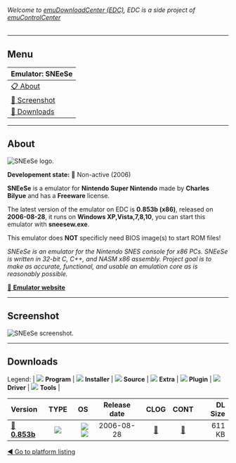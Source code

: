 ###### Welcome to [emuDownloadCenter (EDC)](https://github.com/PhoenixInteractiveNL/emuDownloadCenter/wiki/), EDC is a side project of [emuControlCenter](https://github.com/PhoenixInteractiveNL/emuControlCenter/wiki/)
***
## Menu
| **Emulator: SNEeSe** |
|:---------|
| [:clipboard: About](#about) |
| [:sunrise: Screenshot](#screenshot) |
| [:floppy_disk: Downloads](#downloads) |
***
## About
![](https://github.com/PhoenixInteractiveNL/emuDownloadCenter/wiki/images_emulator/sneese_logo_200.jpg "SNEeSe logo.")

**Developement state:** :red_circle: Non-active (2006)

**SNEeSe** is a emulator for **Nintendo Super Nintendo** made by **Charles Bilyue** and has a **Freeware** license.

The latest version of the emulator on EDC is **0.853b (x86)**, released on **2006-08-28**, it runs on **Windows XP,Vista,7,8,10**, you can start this emulator with **sneesew.exe**.

This emulator does **NOT** specificly need BIOS image(s) to start ROM files!

_SNEeSe is an emulator for the Nintendo SNES console for x86 PCs. SNEeSe is written in 32-bit C, C++, and NASM x86 assembly. Project goal is to make as accurate, functional, and usable an emulation core as is reasonably possible._

[:link: **Emulator website**](http://sneese.sf.net/)
***
## Screenshot
![](https://raw.githubusercontent.com/PhoenixInteractiveNL/emuDownloadCenter/master/hooks/sneese/emulator_screen_01.jpg "SNEeSe screenshot.")
***
## Downloads
Legend:
| ![](https://raw.githubusercontent.com/wiki/PhoenixInteractiveNL/emuDownloadCenter/images_misc/icon_program_24.png) **Program** | 
![](https://raw.githubusercontent.com/wiki/PhoenixInteractiveNL/emuDownloadCenter/images_misc/icon_installer_24.png) **Installer** | 
![](https://raw.githubusercontent.com/wiki/PhoenixInteractiveNL/emuDownloadCenter/images_misc/icon_source_code_24.png) **Source** | 
![](https://raw.githubusercontent.com/wiki/PhoenixInteractiveNL/emuDownloadCenter/images_misc/icon_extra_24.png) **Extra** | 
![](https://raw.githubusercontent.com/wiki/PhoenixInteractiveNL/emuDownloadCenter/images_misc/icon_plugin_24.png) **Plugin** | 
![](https://raw.githubusercontent.com/wiki/PhoenixInteractiveNL/emuDownloadCenter/images_misc/icon_driver_24.png) **Driver** | 
![](https://raw.githubusercontent.com/wiki/PhoenixInteractiveNL/emuDownloadCenter/images_misc/icon_tools_24.png) **Tools** | 
 
| Version | TYPE | OS | Release date | CLOG | CONT | DL Size |
|:--------|:----:|---:|:------------:|:----:|:----:|--------:|
| [:floppy_disk: **0.853b**](https://github.com/PhoenixInteractiveNL/edc-repo0005/raw/master/sneese/0.853b.7z) | ![](https://raw.githubusercontent.com/wiki/PhoenixInteractiveNL/emuDownloadCenter/images_misc/icon_program_24.png) | ![](https://raw.githubusercontent.com/wiki/PhoenixInteractiveNL/emuDownloadCenter/images_misc/logo_windows_24.png)![](https://raw.githubusercontent.com/wiki/PhoenixInteractiveNL/emuDownloadCenter/images_misc/icon_32-bit_24.png) | 2006-08-28 | [:page_facing_up:](https://github.com/PhoenixInteractiveNL/edc-repo0005/blob/master/sneese/0.853b_changelog.txt) | [:mag_right:](https://github.com/PhoenixInteractiveNL/edc-repo0005/blob/master/sneese/0.853b_contents.txt) | 611 KB |

[:arrow_backward: Go to platform listing](https://github.com/PhoenixInteractiveNL/emuDownloadCenter/wiki/EDC-Platform-List)
